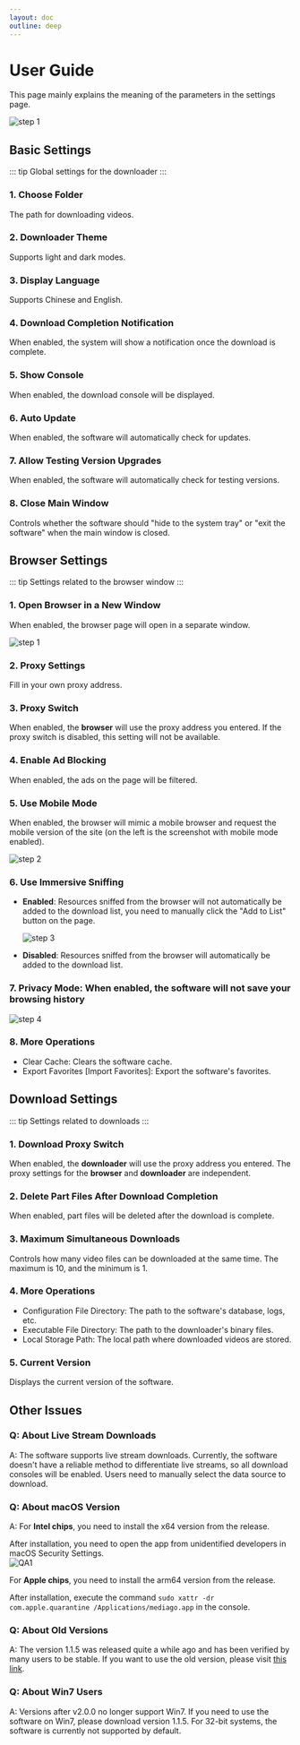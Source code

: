 ```yaml
---
layout: doc
outline: deep
---
```


# User Guide

This page mainly explains the meaning of the parameters in the settings page.

![step 1](../images/documents-step1.png)

## Basic Settings

::: tip
Global settings for the downloader
:::

### 1. Choose Folder

The path for downloading videos.

### 2. Downloader Theme

Supports light and dark modes.

### 3. Display Language

Supports Chinese and English.

### 4. Download Completion Notification

When enabled, the system will show a notification once the download is complete.

### 5. Show Console

When enabled, the download console will be displayed.

### 6. Auto Update

When enabled, the software will automatically check for updates.

### 7. Allow Testing Version Upgrades

When enabled, the software will automatically check for testing versions.

### 8. Close Main Window

Controls whether the software should "hide to the system tray" or "exit the software" when the main window is closed.

## Browser Settings

::: tip
Settings related to the browser window
:::

### 1. Open Browser in a New Window

When enabled, the browser page will open in a separate window.

   ![step 1](../images/documents-step2.png)

### 2. Proxy Settings

Fill in your own proxy address.

### 3. Proxy Switch

When enabled, the **browser** will use the proxy address you entered. If the proxy switch is disabled, this setting will not be available.

### 4. Enable Ad Blocking

When enabled, the ads on the page will be filtered.

### 5. Use Mobile Mode

When enabled, the browser will mimic a mobile browser and request the mobile version of the site (on the left is the screenshot with mobile mode enabled).

  ![step 2](../images/documents-step3.png)

### 6. Use Immersive Sniffing

- **Enabled**: Resources sniffed from the browser will not automatically be added to the download list, you need to manually click the "Add to List" button on the page.

  ![step 3](../images/documents-step4.png)

- **Disabled**: Resources sniffed from the browser will automatically be added to the download list.

### 7. Privacy Mode: When enabled, the software will not save your browsing history

  ![step 4](../images/documents-step5.png)

### 8. More Operations

- Clear Cache: Clears the software cache.
- Export Favorites [Import Favorites]: Export the software's favorites.

## Download Settings

::: tip
Settings related to downloads
:::

### 1. Download Proxy Switch

When enabled, the **downloader** will use the proxy address you entered. The proxy settings for the **browser** and **downloader** are independent.

### 2. Delete Part Files After Download Completion

When enabled, part files will be deleted after the download is complete.

### 3. Maximum Simultaneous Downloads

Controls how many video files can be downloaded at the same time. The maximum is 10, and the minimum is 1.

### 4. More Operations

- Configuration File Directory: The path to the software's database, logs, etc.
- Executable File Directory: The path to the downloader's binary files.
- Local Storage Path: The local path where downloaded videos are stored.

### 5. Current Version

Displays the current version of the software.

## Other Issues

### Q: About Live Stream Downloads

A: The software supports live stream downloads. Currently, the software doesn't have a reliable method to differentiate live streams, so all download consoles will be enabled. Users need to manually select the data source to download.

### Q: About macOS Version

A: For **Intel chips**, you need to install the x64 version from the release.

After installation, you need to open the app from unidentified developers in macOS Security Settings.  
![QA1](../images/documents-qa1.png)

For **Apple chips**, you need to install the arm64 version from the release.

After installation, execute the command `sudo xattr -dr com.apple.quarantine /Applications/mediago.app` in the console.

### Q: About Old Versions

A: The version 1.1.5 was released quite a while ago and has been verified by many users to be stable. If you want to use the old version, please visit [this link](/history.html).

### Q: About Win7 Users

A: Versions after v2.0.0 no longer support Win7. If you need to use the software on Win7, please download version 1.1.5. For 32-bit systems, the software is currently not supported by default.
